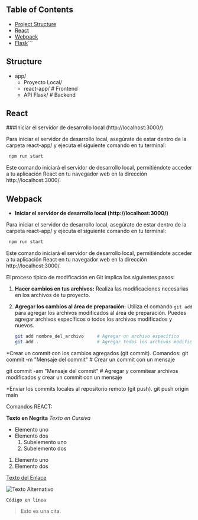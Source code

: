 ## Table of Contents

- [Project Structure](##Structure)
- [React](##React)
- [Webpack](##Webpack)
- [Flask](##Flask)``` 

## Structure
- app/
  - Proyecto Local/          
  - react-app/ # Frontend
  - API Flask/ # Backend
  
## React

###Iniciar el servidor de desarrollo local (http://localhost:3000/)

Para iniciar el servidor de desarrollo local, asegúrate de estar dentro de la carpeta react-app/ y ejecuta el siguiente comando en tu terminal:
  ```bash
   npm run start 
  ```
Este comando iniciará el servidor de desarrollo local, permitiéndote acceder a tu aplicación React en tu navegador web en la dirección http://localhost:3000/.

## Webpack
  - **Iniciar el servidor de desarrollo local (http://localhost:3000/)**

Para iniciar el servidor de desarrollo local, asegúrate de estar dentro de la carpeta react-app/ y ejecuta el siguiente comando en tu terminal:
  ```bash
   npm run start 
  ```
Este comando iniciará el servidor de desarrollo local, permitiéndote acceder a tu aplicación React en tu navegador web en la dirección http://localhost:3000/.


El proceso típico de modificación en Git implica los siguientes pasos:

1. **Hacer cambios en tus archivos:** Realiza las modificaciones necesarias en los archivos de tu proyecto.

2. **Agregar los cambios al área de preparación:** Utiliza el comando `git add` para agregar los archivos modificados al área de preparación. Puedes agregar archivos específicos o todos los archivos modificados y nuevos.

   ```bash
   git add nombre_del_archivo     # Agregar un archivo específico
   git add .                      # Agregar todos los archivos modificados y nuevos

*Crear un commit con los cambios agregados (git commit).
Comandos:
git commit -m "Mensaje del commit"   # Crear un commit con un mensaje

git commit -am "Mensaje del commit"  # Agregar y commitear archivos modificados y crear un commit con un mensaje

*Enviar los commits locales al repositorio remoto (git push).
git push origin main

Comandos REACT:


**Texto en Negrita**
*Texto en Cursiva*

- Elemento uno
- Elemento dos
  1. Subelemento uno
  2. Subelemento dos

1. Elemento uno
2. Elemento dos

[Texto del Enlace](URL_del_Enlace)

![Texto Alternativo](URL_de_la_Imagen)

`Código en línea`

> Esto es una cita.
